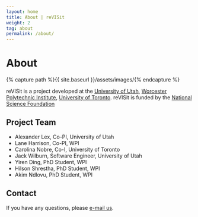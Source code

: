 ```yaml
---
layout: home
title: About | reVISit
weight: 2
tag: about
permalink: /about/
---
```


# About

{% capture path %}{{ site.baseurl }}/assets/images/{% endcapture %}

reVISit is a project developed at the [University of Utah](https://vdl.sci.utah.edu), [Worcester Polytechnic Institute](http://web.cs.wpi.edu/~ltharrison/), [University of Toronto](http://www.cs.toronto.edu/~cnobre/). reVISit is funded by the [National Science Foundation](https://vdl.sci.utah.edu/projects/2022-nsf-revisit/)

## Project Team

* Alexander Lex, Co-PI, University of Utah
* Lane Harrison, Co-PI, WPI
* Carolina Nobre, Co-I, University of Toronto
* Jack Wilburn, Software Engineer, University of Utah
* Yiren Ding, PhD Student, WPI
* Hilson Shrestha, PhD Student, WPI
* Akim Ndlovu, PhD Student, WPI


## Contact

If you have any questions, please [e-mail us](mailto:alex@sci.utah.edu). 






